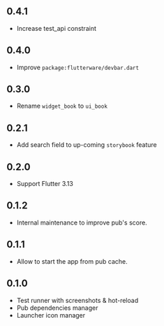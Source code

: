 ## 0.4.1

- Increase test_api constraint

## 0.4.0

- Improve `package:flutterware/devbar.dart`

## 0.3.0

- Rename `widget_book` to `ui_book`

## 0.2.1

- Add search field to up-coming `storybook` feature

## 0.2.0

- Support Flutter 3.13

## 0.1.2

- Internal maintenance to improve pub's score.

## 0.1.1

- Allow to start the app from pub cache.

## 0.1.0

- Test runner with screenshots & hot-reload
- Pub dependencies manager
- Launcher icon manager
